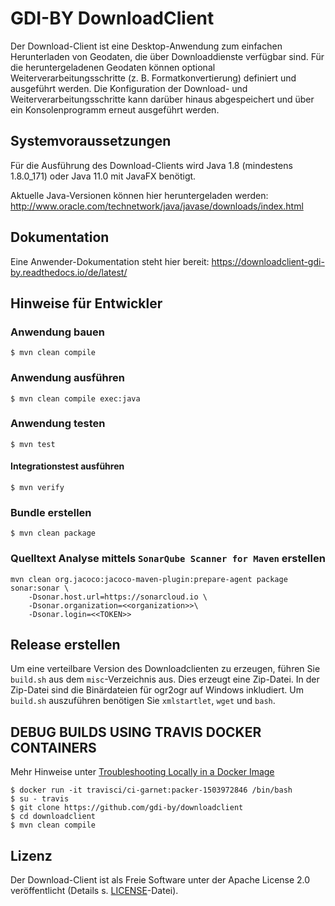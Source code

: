 # GDI-BY DownloadClient



Der Download-Client ist eine Desktop-Anwendung zum einfachen Herunterladen von Geodaten, die über Downloaddienste verfügbar sind. Für die heruntergeladenen Geodaten können optional Weiterverarbeitungsschritte (z. B. Formatkonvertierung) definiert und ausgeführt werden. Die Konfiguration der Download- und Weiterverarbeitungsschritte kann darüber hinaus abgespeichert und über ein Konsolenprogramm erneut ausgeführt werden.

## Systemvoraussetzungen

Für die Ausführung des Download-Clients wird Java 1.8 (mindestens 1.8.0_171) oder Java 11.0 mit JavaFX benötigt.

Aktuelle Java-Versionen können hier heruntergeladen werden: http://www.oracle.com/technetwork/java/javase/downloads/index.html


## Dokumentation

Eine Anwender-Dokumentation steht hier bereit: https://downloadclient-gdi-by.readthedocs.io/de/latest/


## Hinweise für Entwickler

### Anwendung bauen

    $ mvn clean compile

### Anwendung ausführen

    $ mvn clean compile exec:java

### Anwendung testen

    $ mvn test

#### Integrationstest ausführen 

    $ mvn verify

### Bundle erstellen

    $ mvn clean package

### Quelltext Analyse mittels `SonarQube Scanner for Maven` erstellen

```
mvn clean org.jacoco:jacoco-maven-plugin:prepare-agent package sonar:sonar \
    -Dsonar.host.url=https://sonarcloud.io \
    -Dsonar.organization=<<organization>>\
    -Dsonar.login=<<TOKEN>>
```

## Release erstellen
Um eine verteilbare Version des Downloadclienten zu erzeugen, führen Sie
`build.sh` aus dem `misc`-Verzeichnis aus.
Dies erzeugt eine Zip-Datei. In der Zip-Datei sind die Binärdateien
für ogr2ogr auf Windows inkludiert.
Um `build.sh` auszuführen benötigen Sie `xmlstartlet`, `wget` und `bash`.

## DEBUG BUILDS USING TRAVIS DOCKER CONTAINERS

Mehr Hinweise unter [Troubleshooting Locally in a Docker Image](https://docs.travis-ci.com/user/common-build-problems/#Troubleshooting-Locally-in-a-Docker-Image)

```
$ docker run -it travisci/ci-garnet:packer-1503972846 /bin/bash
$ su - travis
$ git clone https://github.com/gdi-by/downloadclient
$ cd downloadclient
$ mvn clean compile
```

## Lizenz

Der Download-Client ist als Freie Software unter der Apache License 2.0 veröffentlicht (Details s. [LICENSE](LICENSE)-Datei).
